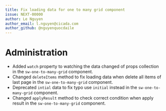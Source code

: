 ```yaml
---
title: Fix loading data for one to many grid component
issue: NEXT-00000
author: Le Nguyen
author_email: l.nguyen@cicada.com
author_github: @nguyenquocdaile
---
```

# Administration
* Added `watch` property to watching the data changed of props collection in the `sw-one-to-many-grid` component.
* Changed `deleteItems` method to fix loading data when delete all items of last page in the `sw-one-to-many-grid` component.
* Deprecated `intial` data to fix typo use `initial` instead in the `sw-one-to-many-grid` component.
* Changed `applyResult` method to check correct condition when apply result in the `sw-one-to-many-grid` component.
